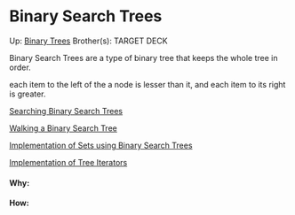 # Binary Search Trees

Up: [Binary Trees](binary_trees)
Brother(s):
TARGET DECK

Binary Search Trees are a type of binary tree that keeps the whole tree in order.

each item to the left of the a node is lesser than it, and each item to its right is greater.

[Searching Binary Search Trees](searching_binary_search_trees)

[Walking a Binary Search Tree](walking_a_binary_search_tree)

[Implementation of Sets using Binary Search Trees](implementation_of_sets_using_binary_search_trees)

[Implementation of Tree Iterators](implementation_of_tree_iterators)

































#### Why:
#### How:









